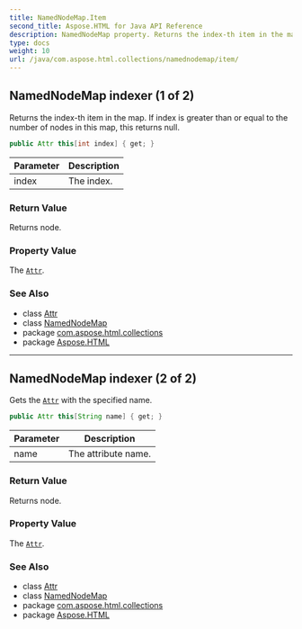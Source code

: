 ```yaml
---
title: NamedNodeMap.Item
second_title: Aspose.HTML for Java API Reference
description: NamedNodeMap property. Returns the index-th item in the map. If index is greater than or equal to the number of nodes in this map this returns null
type: docs
weight: 10
url: /java/com.aspose.html.collections/namednodemap/item/
---
```

## NamedNodeMap indexer (1 of 2)

Returns the index-th item in the map. If index is greater than or equal to the number of nodes in this map, this returns null.

```java
public Attr this[int index] { get; }
```

| Parameter | Description |
| --- | --- |
| index | The index. |

### Return Value

Returns node.

### Property Value

The [`Attr`](../../../com.aspose.html.dom/attr/).

### See Also

* class [Attr](../../../com.aspose.html.dom/attr/)
* class [NamedNodeMap](../)
* package [com.aspose.html.collections](../../namednodemap/)
* package [Aspose.HTML](../../../)

---

## NamedNodeMap indexer (2 of 2)

Gets the [`Attr`](../../../com.aspose.html.dom/attr/) with the specified name.

```java
public Attr this[String name] { get; }
```

| Parameter | Description |
| --- | --- |
| name | The attribute name. |

### Return Value

Returns node.

### Property Value

The [`Attr`](../../../com.aspose.html.dom/attr/).

### See Also

* class [Attr](../../../com.aspose.html.dom/attr/)
* class [NamedNodeMap](../)
* package [com.aspose.html.collections](../../namednodemap/)
* package [Aspose.HTML](../../../)
